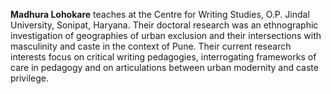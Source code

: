 <b>Madhura Lohokare</b> teaches at the Centre for Writing Studies, O.P. Jindal University, Sonipat, Haryana. Their doctoral research was an ethnographic investigation of geographies of urban exclusion and their intersections with masculinity and caste in the context of Pune. Their current research interests focus on critical writing pedagogies, interrogating frameworks of care in pedagogy and on articulations between urban modernity and caste privilege.

